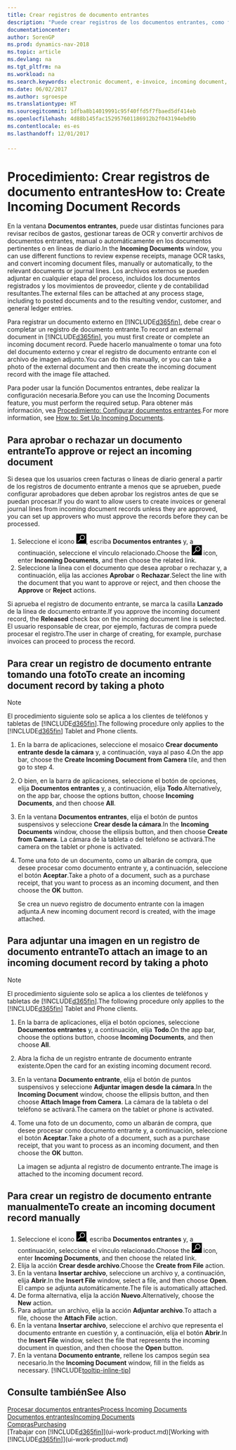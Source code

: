 ```yaml
---
title: Crear registros de documento entrantes
description: "Puede crear registros de los documentos entrantes, como facturas electrónicas, y administrar las tareas de OCR, comercio electrónico e intercambio de documentos."
documentationcenter: 
author: SorenGP
ms.prod: dynamics-nav-2018
ms.topic: article
ms.devlang: na
ms.tgt_pltfrm: na
ms.workload: na
ms.search.keywords: electronic document, e-invoice, incoming document, OCR, ecommerce, document exchange, import invoice
ms.date: 06/02/2017
ms.author: sgroespe
ms.translationtype: HT
ms.sourcegitcommit: 1dfba8b14019991c95f40ffd5f7fbaed5df414eb
ms.openlocfilehash: 4d88b145fac152957601186912b2f043194ebd9b
ms.contentlocale: es-es
ms.lasthandoff: 12/01/2017

---
```

# <a name="how-to-create-incoming-document-records"></a><span data-ttu-id="fe6e2-103">Procedimiento: Crear registros de documento entrantes</span><span class="sxs-lookup"><span data-stu-id="fe6e2-103">How to: Create Incoming Document Records</span></span>
<span data-ttu-id="fe6e2-104">En la ventana **Documentos entrantes**, puede usar distintas funciones para revisar recibos de gastos, gestionar tareas de OCR y convertir archivos de documentos entrantes, manual o automáticamente en los documentos pertinentes o en líneas de diario.</span><span class="sxs-lookup"><span data-stu-id="fe6e2-104">In the **Incoming Documents** window, you can use different functions to review expense receipts, manage OCR tasks, and convert incoming document files, manually or automatically, to the relevant documents or journal lines.</span></span> <span data-ttu-id="fe6e2-105">Los archivos externos se pueden adjuntar en cualquier etapa del proceso, incluidos los documentos registrados y los movimientos de proveedor, cliente y de contabilidad resultantes.</span><span class="sxs-lookup"><span data-stu-id="fe6e2-105">The external files can be attached at any process stage, including to posted documents and to the resulting vendor, customer, and general ledger entries.</span></span>

<span data-ttu-id="fe6e2-106">Para registrar un documento externo en [!INCLUDE[d365fin](includes/d365fin_md.md)], debe crear o completar un registro de documento entrante.</span><span class="sxs-lookup"><span data-stu-id="fe6e2-106">To record an external document in [!INCLUDE[d365fin](includes/d365fin_md.md)], you must first create or complete an incoming document record.</span></span> <span data-ttu-id="fe6e2-107">Puede hacerlo manualmente o tomar una foto del documento externo y crear el registro de documento entrante con el archivo de imagen adjunto.</span><span class="sxs-lookup"><span data-stu-id="fe6e2-107">You can do this manually, or you can take a photo of the external document and then create the incoming document record with the image file attached.</span></span>

<span data-ttu-id="fe6e2-108">Para poder usar la función Documentos entrantes, debe realizar la configuración necesaria.</span><span class="sxs-lookup"><span data-stu-id="fe6e2-108">Before you can use the Incoming Documents feature, you must perform the required setup.</span></span> <span data-ttu-id="fe6e2-109">Para obtener más información, vea [Procedimiento: Configurar documentos entrantes](across-how-setup-income-documents.md).</span><span class="sxs-lookup"><span data-stu-id="fe6e2-109">For more information, see [How to: Set Up Incoming Documents](across-how-setup-income-documents.md).</span></span>

## <a name="to-approve-or-reject-an-incoming-document"></a><span data-ttu-id="fe6e2-110">Para aprobar o rechazar un documento entrante</span><span class="sxs-lookup"><span data-stu-id="fe6e2-110">To approve or reject an incoming document</span></span>
<span data-ttu-id="fe6e2-111">Si desea que los usuarios creen facturas o líneas de diario general a partir de los registros de documento entrante a menos que se aprueben, puede configurar aprobadores que deben aprobar los registros antes de que se puedan procesar.</span><span class="sxs-lookup"><span data-stu-id="fe6e2-111">If you do want to allow users to create invoices or general journal lines from incoming document records unless they are approved, you can set up approvers who must approve the records before they can be processed.</span></span>

1. <span data-ttu-id="fe6e2-112">Seleccione el icono ![Buscar página o informe](media/ui-search/search_small.png "icono Buscar página o informe"), escriba **Documentos entrantes** y, a continuación, seleccione el vínculo relacionado.</span><span class="sxs-lookup"><span data-stu-id="fe6e2-112">Choose the ![Search for Page or Report](media/ui-search/search_small.png "Search for Page or Report icon") icon, enter **Incoming Documents**, and then choose the related link.</span></span>
2. <span data-ttu-id="fe6e2-113">Seleccione la línea con el documento que desea aprobar o rechazar y, a continuación, elija las acciones **Aprobar** o **Rechazar**.</span><span class="sxs-lookup"><span data-stu-id="fe6e2-113">Select the line with the document that you want to approve or reject, and then choose the **Approve** or **Reject** actions.</span></span>

<span data-ttu-id="fe6e2-114">Si aprueba el registro de documento entrante, se marca la casilla **Lanzado** de la línea de documento entrante.</span><span class="sxs-lookup"><span data-stu-id="fe6e2-114">If you approve the incoming document record, the **Released** check box on the incoming document line is selected.</span></span> <span data-ttu-id="fe6e2-115">El usuario responsable de crear, por ejemplo, facturas de compra puede procesar el registro.</span><span class="sxs-lookup"><span data-stu-id="fe6e2-115">The user in charge of creating, for example, purchase invoices can proceed to process the record.</span></span>

## <a name="to-create-an-incoming-document-record-by-taking-a-photo"></a><span data-ttu-id="fe6e2-116">Para crear un registro de documento entrante tomando una foto</span><span class="sxs-lookup"><span data-stu-id="fe6e2-116">To create an incoming document record by taking a photo</span></span>
> [!NOTE]  
>   <span data-ttu-id="fe6e2-117">El procedimiento siguiente solo se aplica a los clientes de teléfonos y tabletas de [!INCLUDE[d365fin](includes/d365fin_md.md)].</span><span class="sxs-lookup"><span data-stu-id="fe6e2-117">The following procedure only applies to the [!INCLUDE[d365fin](includes/d365fin_md.md)] Tablet and Phone clients.</span></span>

1. <span data-ttu-id="fe6e2-118">En la barra de aplicaciones, seleccione el mosaico **Crear documento entrante desde la cámara** y, a continuación, vaya al paso 4.</span><span class="sxs-lookup"><span data-stu-id="fe6e2-118">On the app bar, choose the **Create Incoming Document from Camera** tile, and then go to step 4.</span></span>
2. <span data-ttu-id="fe6e2-119">O bien, en la barra de aplicaciones, seleccione el botón de opciones, elija **Documentos entrantes** y, a continuación, elija **Todo**.</span><span class="sxs-lookup"><span data-stu-id="fe6e2-119">Alternatively, on the app bar, choose the options button, choose **Incoming Documents**, and then choose **All**.</span></span>
3. <span data-ttu-id="fe6e2-120">En la ventana **Documentos entrantes**, elija el botón de puntos suspensivos y seleccione **Crear desde la cámara**.</span><span class="sxs-lookup"><span data-stu-id="fe6e2-120">In the **Incoming Documents** window, choose the ellipsis button, and then choose **Create from Camera**.</span></span> <span data-ttu-id="fe6e2-121">La cámara de la tableta o del teléfono se activará.</span><span class="sxs-lookup"><span data-stu-id="fe6e2-121">The camera on the tablet or phone is activated.</span></span>
4. <span data-ttu-id="fe6e2-122">Tome una foto de un documento, como un albarán de compra, que desee procesar como documento entrante y, a continuación, seleccione el botón **Aceptar**.</span><span class="sxs-lookup"><span data-stu-id="fe6e2-122">Take a photo of a document, such as a purchase receipt, that you want to process as an incoming document, and then choose the **OK** button.</span></span>

    <span data-ttu-id="fe6e2-123">Se crea un nuevo registro de documento entrante con la imagen adjunta.</span><span class="sxs-lookup"><span data-stu-id="fe6e2-123">A new incoming document record is created, with the image attached.</span></span>

## <a name="to-attach-an-image-to-an-incoming-document-record-by-taking-a-photo"></a><span data-ttu-id="fe6e2-124">Para adjuntar una imagen en un registro de documento entrante</span><span class="sxs-lookup"><span data-stu-id="fe6e2-124">To attach an image to an incoming document record by taking a photo</span></span>
> [!NOTE]  
>   <span data-ttu-id="fe6e2-125">El procedimiento siguiente solo se aplica a los clientes de teléfonos y tabletas de [!INCLUDE[d365fin](includes/d365fin_md.md)].</span><span class="sxs-lookup"><span data-stu-id="fe6e2-125">The following procedure only applies to the [!INCLUDE[d365fin](includes/d365fin_md.md)] Tablet and Phone clients.</span></span>

1. <span data-ttu-id="fe6e2-126">En la barra de aplicaciones, elija el botón opciones, seleccione **Documentos entrantes** y, a continuación, elija **Todo**.</span><span class="sxs-lookup"><span data-stu-id="fe6e2-126">On the app bar, choose the options button, choose **Incoming Documents**, and then choose **All**.</span></span>
2. <span data-ttu-id="fe6e2-127">Abra la ficha de un registro entrante de documento entrante existente.</span><span class="sxs-lookup"><span data-stu-id="fe6e2-127">Open the card for an existing incoming document record.</span></span>
3. <span data-ttu-id="fe6e2-128">En la ventana **Documento entrante**, elija el botón de puntos suspensivos y seleccione **Adjuntar imagen desde la cámara**.</span><span class="sxs-lookup"><span data-stu-id="fe6e2-128">In the **Incoming Document** window, choose the ellipsis button, and then choose **Attach Image from Camera**.</span></span> <span data-ttu-id="fe6e2-129">La cámara de la tableta o del teléfono se activará.</span><span class="sxs-lookup"><span data-stu-id="fe6e2-129">The camera on the tablet or phone is activated.</span></span>
4. <span data-ttu-id="fe6e2-130">Tome una foto de un documento, como un albarán de compra, que desee procesar como documento entrante y, a continuación, seleccione el botón **Aceptar**.</span><span class="sxs-lookup"><span data-stu-id="fe6e2-130">Take a photo of a document, such as a purchase receipt, that you want to process as an incoming document, and then choose the **OK** button.</span></span>

    <span data-ttu-id="fe6e2-131">La imagen se adjunta al registro de documento entrante.</span><span class="sxs-lookup"><span data-stu-id="fe6e2-131">The image is attached to the incoming document record.</span></span>

## <a name="to-create-an-incoming-document-record-manually"></a><span data-ttu-id="fe6e2-132">Para crear un registro de documento entrante manualmente</span><span class="sxs-lookup"><span data-stu-id="fe6e2-132">To create an incoming document record manually</span></span>
1. <span data-ttu-id="fe6e2-133">Seleccione el icono ![Buscar página o informe](media/ui-search/search_small.png "icono Buscar página o informe"), escriba **Documentos entrantes** y, a continuación, seleccione el vínculo relacionado.</span><span class="sxs-lookup"><span data-stu-id="fe6e2-133">Choose the ![Search for Page or Report](media/ui-search/search_small.png "Search for Page or Report icon") icon, enter **Incoming Documents**, and then choose the related link.</span></span>
2. <span data-ttu-id="fe6e2-134">Elija la acción **Crear desde archivo**.</span><span class="sxs-lookup"><span data-stu-id="fe6e2-134">Choose the **Create from File** action.</span></span>  
3. <span data-ttu-id="fe6e2-135">En la ventana **Insertar archivo**, seleccione un archivo y, a continuación, elija **Abrir**.</span><span class="sxs-lookup"><span data-stu-id="fe6e2-135">In the **Insert File** window, select a file, and then choose **Open**.</span></span> <span data-ttu-id="fe6e2-136">El campo se adjunta automáticamente.</span><span class="sxs-lookup"><span data-stu-id="fe6e2-136">The file is automatically attached.</span></span>
4. <span data-ttu-id="fe6e2-137">De forma alternativa, elija la acción **Nuevo**.</span><span class="sxs-lookup"><span data-stu-id="fe6e2-137">Alternatively, choose the **New** action.</span></span>
5. <span data-ttu-id="fe6e2-138">Para adjuntar un archivo, elija la acción **Adjuntar archivo**.</span><span class="sxs-lookup"><span data-stu-id="fe6e2-138">To attach a file, choose the **Attach File** action.</span></span>
6. <span data-ttu-id="fe6e2-139">En la ventana **Insertar archivo**, seleccione el archivo que representa el documento entrante en cuestión y, a continuación, elija el botón **Abrir**.</span><span class="sxs-lookup"><span data-stu-id="fe6e2-139">In the **Insert File** window, select the file that represents the incoming document in question, and then choose the **Open** button.</span></span>
7. <span data-ttu-id="fe6e2-140">En la ventana **Documento entrante**, rellene los campos según sea necesario.</span><span class="sxs-lookup"><span data-stu-id="fe6e2-140">In the **Incoming Document** window, fill in the fields as necessary.</span></span> [!INCLUDE[tooltip-inline-tip](includes/tooltip-inline-tip_md.md)]

## <a name="see-also"></a><span data-ttu-id="fe6e2-141">Consulte también</span><span class="sxs-lookup"><span data-stu-id="fe6e2-141">See Also</span></span>
[<span data-ttu-id="fe6e2-142">Procesar documentos entrantes</span><span class="sxs-lookup"><span data-stu-id="fe6e2-142">Process Incoming Documents</span></span>](across-process-income-documents.md)  
[<span data-ttu-id="fe6e2-143">Documentos entrantes</span><span class="sxs-lookup"><span data-stu-id="fe6e2-143">Incoming Documents</span></span>](across-income-documents.md)  
[<span data-ttu-id="fe6e2-144">Compras</span><span class="sxs-lookup"><span data-stu-id="fe6e2-144">Purchasing</span></span>](purchasing-manage-purchasing.md)  
<span data-ttu-id="fe6e2-145">[Trabajar con [!INCLUDE[d365fin](includes/d365fin_md.md)]](ui-work-product.md)</span><span class="sxs-lookup"><span data-stu-id="fe6e2-145">[Working with [!INCLUDE[d365fin](includes/d365fin_md.md)]](ui-work-product.md)</span></span>

